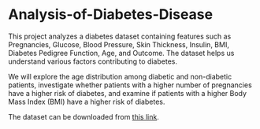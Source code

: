 # Analysis-of-Diabetes-Disease

This project analyzes a diabetes dataset containing features such as Pregnancies, Glucose, Blood Pressure, Skin Thickness, Insulin, BMI, Diabetes Pedigree Function, Age, and Outcome. The dataset helps us understand various factors contributing to diabetes.

We will explore the age distribution among diabetic and non-diabetic patients, investigate whether patients with a higher number of pregnancies have a higher risk of diabetes, and examine if patients with a higher Body Mass Index (BMI) have a higher risk of diabetes.

The dataset can be downloaded from [this link](https://www.kaggle.com/datasets/akshaydattatraykhare/diabetes-dataset).
